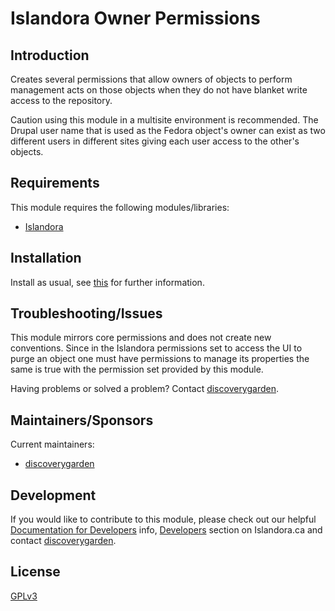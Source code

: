 # Islandora Owner Permissions

## Introduction

Creates several permissions that allow owners of objects to perform management acts on those objects when they do not have blanket write access to the repository.

Caution using this module in a multisite environment is recommended. The Drupal user name that is used as the Fedora object's owner can exist as two different users in different sites giving each user access to the other's objects.

## Requirements

This module requires the following modules/libraries:

* [Islandora](https://github.com/islandora/islandora)

## Installation

Install as usual, see [this](https://drupal.org/documentation/install/modules-themes/modules-7) for further information.

## Troubleshooting/Issues

This module mirrors core permissions and does not create new conventions. Since in the Islandora permissions set to access the UI to purge an object one must have permissions to manage its properties the same is true with the permission set provided by this module.

Having problems or solved a problem? Contact [discoverygarden](http://support.discoverygarden.ca).

## Maintainers/Sponsors

Current maintainers:

* [discoverygarden](http://www.discoverygarden.ca)

## Development

If you would like to contribute to this module, please check out our helpful
[Documentation for Developers](https://github.com/Islandora/islandora/wiki#wiki-documentation-for-developers)
info, [Developers](http://islandora.ca/developers) section on Islandora.ca and
contact [discoverygarden](http://support.discoverygarden.ca).

## License

[GPLv3](http://www.gnu.org/licenses/gpl-3.0.txt)
